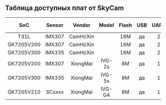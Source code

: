 
## Таблица доступных плат от SkyCam

| SoC        | Sensor | Vendor        | Model      | Flash | USB   | UART  | Ethernet | GPIO | USB WiFi/4G | OpenIPC | price |
|:----------:|:------:|:-------------:|:----------:|:-----:|:-----:|:-----:|:--------:|:----:|:------:|:-------:|:-------:|
| T31L       | IMX307 | CamHi/Xin     |            | 16M   | да    | 2     | да       |  6   | mt7601 |  готов  | 7$ |
| GK7205V200 | IMX307 | CamHi/Xin     |            | 16M   | да    | 2     | да       |  6   | mt7601 |  [готов](https://openipc.org/cameras/vendors/goke/socs/gk7205v200) | 14.5$ |
| GK7205V300 | IMX335 | CamHi/Xin     |            | 16M   | да    | 2     | да       |  6   | mt7601 |  [готов](https://openipc.org/cameras/vendors/goke/socs/gk7205v300) | 17.5$ |
| GK7205V200 | IMX307 | XiongMai      | IVG-2s     | 8M    | да    | 1     | да       |  2   | нет    |  [готов](https://openipc.org/cameras/vendors/goke/socs/gk7205v200) | 10.5$ |
| GK7205V300 | IMX335 | XiongMai      | IVG-5s    | 8M     | да    | 1     | да       |  2   | нет    |  [готов](https://openipc.org/cameras/vendors/goke/socs/gk7205v300) | 15.5$ |
| GK7205V210 | SCxxxx | XiongMai      | IVG-G4   | 8M      | да    | 1     | да       |  2   | нет    |  готов  | 7$ |

